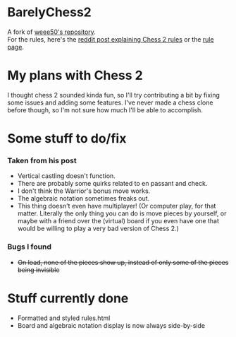 # BarelyChess2
A fork of [weee50's repository](https://github.com/weee50/barelychess2/).   
For the rules, here's the [reddit post explaining Chess 2 rules](https://www.reddit.com/r/AnarchyChess/comments/qp2gaw/a_day_ago_i_told_you_to_post_suggestions_for/) or the [rule page](https://clikuki.github.io/barelychess2/rules.html).

# My plans with Chess 2
I thought chess 2 sounded kinda fun, so I'll try contributing a bit by fixing some issues and adding some features. I've never made a chess clone before though, so I'm not sure how much I'll be able to accomplish.

# Some stuff to do/fix
### Taken from his post
- Vertical castling doesn't function.
- There are probably some quirks related to en passant and check.
- I don't think the Warrior's bonus move works.
- The algebraic notation sometimes freaks out.
- This thing doesn't even have multiplayer! (Or computer play, for that matter. Literally the only thing you can do is move pieces by yourself, or maybe with a friend over the (virtual) board if you even have one that would be willing to play a very bad version of Chess 2.)
### Bugs I found
- <s>On load, none of the pieces show up, instead of only some of the pieces being invisible</s>

# Stuff currently done
- Formatted and styled rules.html
- Board and algebraic notation display is now always side-by-side
